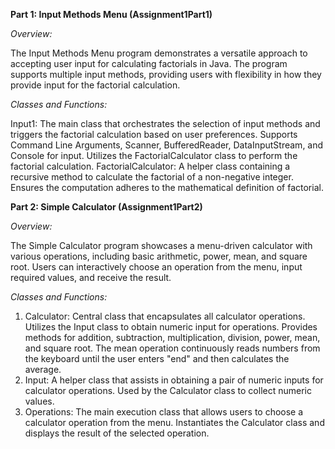 **Part 1: Input Methods Menu (Assignment1Part1)**

_Overview:_

The Input Methods Menu program demonstrates a versatile approach to accepting user input for calculating factorials in Java. The program supports multiple input methods, providing users with flexibility in how they provide input for the factorial calculation.

_Classes and Functions:_

Input1:
The main class that orchestrates the selection of input methods and triggers the factorial calculation based on user preferences.
Supports Command Line Arguments, Scanner, BufferedReader, DataInputStream, and Console for input.
Utilizes the FactorialCalculator class to perform the factorial calculation.
FactorialCalculator:
A helper class containing a recursive method to calculate the factorial of a non-negative integer.
Ensures the computation adheres to the mathematical definition of factorial.


**Part 2: Simple Calculator (Assignment1Part2)**

_Overview:_

The Simple Calculator program showcases a menu-driven calculator with various operations, including basic arithmetic, power, mean, and square root. Users can interactively choose an operation from the menu, input required values, and receive the result.

_Classes and Functions:_

1. Calculator:
    Central class that encapsulates all calculator operations.
    Utilizes the Input class to obtain numeric input for operations.
    Provides methods for addition, subtraction, multiplication, division, power, mean, and square root.
    The mean operation continuously reads numbers from the keyboard until the user enters "end" and then calculates the average.
2. Input:
    A helper class that assists in obtaining a pair of numeric inputs for calculator operations.
    Used by the Calculator class to collect numeric values.
3. Operations:
    The main execution class that allows users to choose a calculator operation from the menu.
    Instantiates the Calculator class and displays the result of the selected operation.

